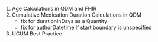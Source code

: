 1. Age Calculations in QDM and FHIR
2. Cumulative Medication Duration Calculations in QDM
    * fix for durationInDays as a Quantity
    * fix for authorDatetime if start boundary is unspecified
3. UCUM Best Practice

